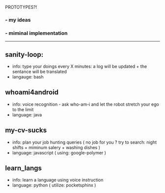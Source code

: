 PROTOTYPES?!
### - my ideas
### - miminal implementation
---



sanity-loop: 
------
- info: type your doings every X minutes: a log will be updated + the   sentance will be translated 
- langauge: bash


whoami4android
------
- info: voice recognition - ask who-am-i and let the robot stretch your ego to the limit
- language: java


my-cv-sucks
------
- info: plan your job hunting queries ( no job for you ? try to search:   night shifts + miminum salery + washing dishes ) 
- language: javascript ( using: google-polymer )


learn_langs
---
- info:     learn a language using voice instruction
- language: python ( utilize: pocketsphinx )



